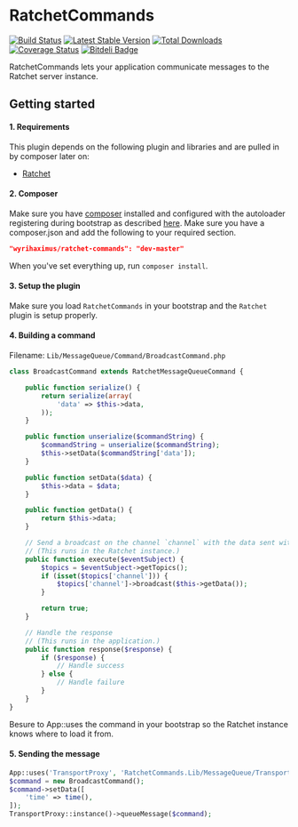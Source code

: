 RatchetCommands
===============

[![Build Status](https://travis-ci.org/WyriHaximus/RatchetCommands.png)](https://travis-ci.org/WyriHaximus/RatchetCommands)
[![Latest Stable Version](https://poser.pugx.org/WyriHaximus/Ratchet-Commands/v/stable.png)](https://packagist.org/packages/WyriHaximus/Ratchet-Commands)
[![Total Downloads](https://poser.pugx.org/WyriHaximus/Ratchet-Commands/downloads.png)](https://packagist.org/packages/WyriHaximus/Ratchet-Commands)
[![Coverage Status](https://coveralls.io/repos/WyriHaximus/RatchetCommands/badge.png)](https://coveralls.io/r/WyriHaximus/RatchetCommands)
[![Bitdeli Badge](https://d2weczhvl823v0.cloudfront.net/WyriHaximus/ratchetcommands/trend.png)](https://bitdeli.com/free "Bitdeli Badge")

RatchetCommands lets your application communicate messages to the Ratchet server instance.

## Getting started ##

#### 1. Requirements ####

This plugin depends on the following plugin and libraries and are pulled in by composer later on:

- [Ratchet](https://github.com/WyriHaximus/Ratchet)

#### 2. Composer ####

Make sure you have [composer](http://getcomposer.org/) installed and configured with the autoloader registering during bootstrap as described [here](http://ceeram.github.io/blog/2013/02/22/using-composer-with-cakephp-2-dot-x/). Make sure you have a composer.json and add the following to your required section.

```json
"wyrihaximus/ratchet-commands": "dev-master"
```

When you've set everything up, run `composer install`.

#### 3. Setup the plugin ####

Make sure you load `RatchetCommands` in your bootstrap and the `Ratchet` plugin is setup properly.

#### 4. Building a command ####

Filename: `Lib/MessageQueue/Command/BroadcastCommand.php`

```php
class BroadcastCommand extends RatchetMessageQueueCommand {

	public function serialize() {
		return serialize(array(
			'data' => $this->data,
		));
	}

	public function unserialize($commandString) {
		$commandString = unserialize($commandString);
		$this->setData($commandString['data']);
	}

	public function setData($data) {
		$this->data = $data;
	}

	public function getData() {
		return $this->data;
	}

	// Send a broadcast on the channel `channel` with the data sent with the command
	// (This runs in the Ratchet instance.)
	public function execute($eventSubject) {
		$topics = $eventSubject->getTopics();
		if (isset($topics['channel'])) {
			$topics['channel']->broadcast($this->getData());
		}

		return true;
	}

	// Handle the response
	// (This runs in the application.)
	public function response($response) {
		if ($response) {
			// Handle success
		} else {
			// Handle failure
		}
	}
}
```

Besure to App::uses the command in your bootstrap so the Ratchet instance knows where to load it from.

#### 5. Sending the message ####

```php
App::uses('TransportProxy', 'RatchetCommands.Lib/MessageQueue/Transports');
$command = new BroadcastCommand();
$command->setData([
	'time' => time(),
]);
TransportProxy::instance()->queueMessage($command);
```